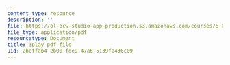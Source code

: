 ```yaml
---
content_type: resource
description: ''
file: https://ol-ocw-studio-app-production.s3.amazonaws.com/courses/6-046j-introduction-to-algorithms-sma-5503-fall-2005/2beffab42b00fde947a65139fe436c09_O3hI9FdxFOM.pdf
file_type: application/pdf
resourcetype: Document
title: 3play pdf file
uid: 2beffab4-2b00-fde9-47a6-5139fe436c09
---
```

